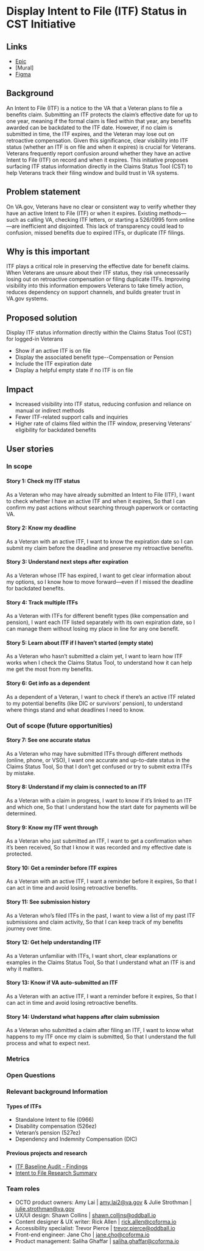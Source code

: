 # Display Intent to File (ITF) Status in CST Initiative

## Links
* [Epic](https://github.com/department-of-veterans-affairs/va.gov-team/issues/110236)
* [Mural]
* [Figma](https://www.figma.com/design/EZ5o3pGj3hdXZCsjiKwZn5/Intent-to-File--in-CST-?node-id=0-1&t=tpKoQ6D3W5lYQMpR-1)

## Background
An Intent to File (ITF) is a notice to the VA that a Veteran plans to file a benefits claim. Submitting an ITF protects the claim’s effective date for up to one year, meaning if the formal claim is filed within that year, any benefits awarded can be backdated to the ITF date.
However, if no claim is submitted in time, the ITF expires, and the Veteran may lose out on retroactive compensation. Given this significance, clear visibility into ITF status (whether an ITF is on file and when it expires) is crucial for Veterans. Veterans frequently report confusion around whether they have an active Intent to File (ITF) on record and when it expires. This initiative proposes surfacing ITF status information directly in the Claims Status Tool (CST) to help Veterans track their filing window and build trust in VA systems.

## Problem statement
On VA.gov, Veterans have no clear or consistent way to verify whether they have an active Intent to File (ITF) or when it expires. Existing methods—such as calling VA, checking ITF letters, or starting a 526/0995 form online—are inefficient and disjointed. This lack of transparency could lead to confusion, missed benefits due to expired ITFs, or duplicate ITF filings.

## Why is this important

ITF plays a critical role in preserving the effective date for benefit claims. When Veterans are unsure about their ITF status, they risk unnecessarily losing out on retroactive compensation or filing duplicate ITFs. Improving visibility into this information empowers Veterans to take timely action, reduces dependency on support channels, and builds greater trust in VA.gov systems.

## Proposed solution
Display ITF status information directly within the Claims Status Tool (CST) for logged-in Veterans
* Show if an active ITF is on file
* Display the associated benefit type--Compensation or Pension
* Include the ITF expiration date
* Display a helpful empty state if no ITF is on file

## Impact
* Increased visibility into ITF status, reducing confusion and reliance on manual or indirect methods
* Fewer ITF-related support calls and inquiries
* Higher rate of claims filed within the ITF window, preserving Veterans’ eligibility for backdated benefits

## User stories

### In scope

#### Story 1: Check my ITF status
As a Veteran who may have already submitted an Intent to File (ITF),
I want to check whether I have an active ITF and when it expires,
So that I can confirm my past actions without searching through paperwork or contacting VA.

#### Story 2: Know my deadline
As a Veteran with an active ITF, I want to know the expiration date so I can submit my claim before the deadline and preserve my retroactive benefits.

#### Story 3: Understand next steps after expiration
As a Veteran whose ITF has expired, I want to get clear information about my options, so I know how to move forward—even if I missed the deadline for backdated benefits.

#### Story 4: Track multiple ITFs
As a Veteran with ITFs for different benefit types (like compensation and pension),
I want each ITF listed separately with its own expiration date, so I can manage them without losing my place in line for any one benefit.

#### Story 5: Learn about ITF if I haven’t started (empty state)
As a Veteran who hasn’t submitted a claim yet, I want to learn how ITF works when I check the Claims Status Tool, to understand how it can help me get the most from my benefits.

#### Story 6: Get info as a dependent
As a dependent of a Veteran, I want to check if there’s an active ITF related to my potential benefits (like DIC or survivors' pension), to understand where things stand and what deadlines I need to know.

### Out of scope (future opportunities)

#### Story 7: See one accurate status
As a Veteran who may have submitted ITFs through different methods (online, phone, or VSO),
I want one accurate and up-to-date status in the Claims Status Tool,
So that I don’t get confused or try to submit extra ITFs by mistake.

#### Story 8: Understand if my claim is connected to an ITF
As a Veteran with a claim in progress,
I want to know if it’s linked to an ITF and which one,
So that I understand how the start date for payments will be determined.

#### Story 9: Know my ITF went through
As a Veteran who just submitted an ITF,
I want to get a confirmation when it’s been received,
So that I know it was recorded and my effective date is protected.

#### Story 10: Get a reminder before ITF expires
As a Veteran with an active ITF,
I want a reminder before it expires,
So that I can act in time and avoid losing retroactive benefits.

#### Story 11: See submission history
As a Veteran who’s filed ITFs in the past,
I want to view a list of my past ITF submissions and claim activity,
So that I can keep track of my benefits journey over time.

#### Story 12: Get help understanding ITF
As a Veteran unfamiliar with ITFs,
I want short, clear explanations or examples in the Claims Status Tool,
So that I understand what an ITF is and why it matters.

#### Story 13: Know if VA auto-submitted an ITF
As a Veteran with an active ITF,
I want a reminder before it expires,
So that I can act in time and avoid losing retroactive benefits.

#### Story 14: Understand what happens after claim submission
As a Veteran who submitted a claim after filing an ITF,
I want to know what happens to my ITF once my claim is submitted,
So that I understand the full process and what to expect next.






### Metrics
### Open Questions
### Relevant background Information
#### Types of ITFs
* Standalone Intent to file (0966)
* Disability compensation (526ez)
* Veteran’s pension (527ez)
* Dependency and Indemnity Compensation
(DIC)

#### Previous projects and research
* [ITF Baseline Audit - Findings](https://github.com/department-of-veterans-affairs/va.gov-team/blob/master/products/pension/research/2024-05%20Intent%20to%20File%20Audit.md)
* [Intent to File Research Summary](https://github.com/department-of-veterans-affairs/va.gov-team/blob/6ee00a8be01e7dfcc406238da57eb704ff1b6374/products/disability/526ez/research/2024-02-ITF-Research/ITF-Research-Summary.md)

### Team roles
* OCTO product owners: Amy Lai | amy.lai2@va.gov & Julie Strothman |  julie.strothman@va.gov
* UX/UI design: Shawn Collins | shawn.collins@oddball.io
* Content designer & UX writer: Rick Allen | rick.allen@coforma.io
* Accessibility specialist: Trevor Pierce | trevor.pierce@oddball.io
* Front-end engineer: Jane Cho | jane.cho@coforma.io
* Product management: Saliha Ghaffar | saliha.ghaffar@coforma.io

